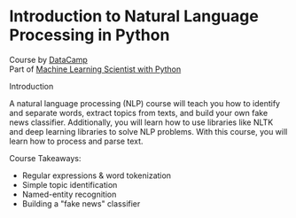 # Introduction to Natural Language Processing in Python

Course by [DataCamp](https://app.datacamp.com/learn/courses/introduction-to-natural-language-processing-in-python)  
Part of [Machine Learning Scientist with Python](https://app.datacamp.com/learn/career-tracks/machine-learning-scientist-with-python)  
  
Introduction  

A natural language processing (NLP) course will teach you how to identify and separate words, extract topics from texts, and build your own fake news classifier. Additionally, you will learn how to use libraries like NLTK and deep learning libraries to solve NLP problems. With this course, you will learn how to process and parse text.

Course Takeaways:

* Regular expressions & word tokenization  
* Simple topic identification
* Named-entity recognition
* Building a "fake news" classifier 
